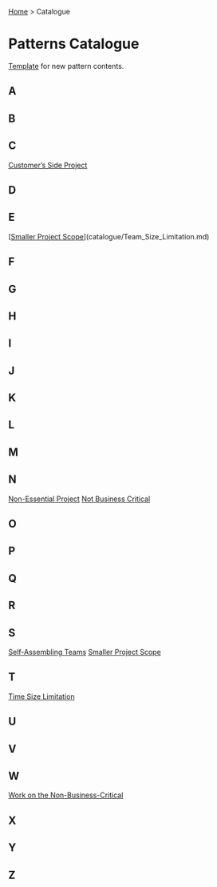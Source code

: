 [Home](README.md) > Catalogue
# Patterns Catalogue

[Template](catalogue/template.md) for new pattern contents.


## A

## B

## C
[Customer’s Side Project](catalogue/Non-Essential_Project.md)

## D

## E
[[Smaller Project Scope](catalogue/Smaller_Project_Scope.md)](catalogue/Team_Size_Limitation.md)

## F

## G

## H

## I

## J

## K

## L

## M

## N
[Non-Essential Project](catalogue/Non-Essential_Project.md)
[Not Business Critical](catalogue/Non-Essential_Project.md)

## O

## P

## Q

## R

## S
[Self-Assembling Teams](catalogue/Self-Assembling_Teams.md)
[Smaller Project Scope](catalogue/Smaller_Project_Scope.md)

## T
[Time Size Limitation](catalogue/Team_Size_Limitation.md)

## U

## V

## W
[Work on the Non-Business-Critical](catalogue/Non-Essential_Project.md)

## X

## Y

## Z
